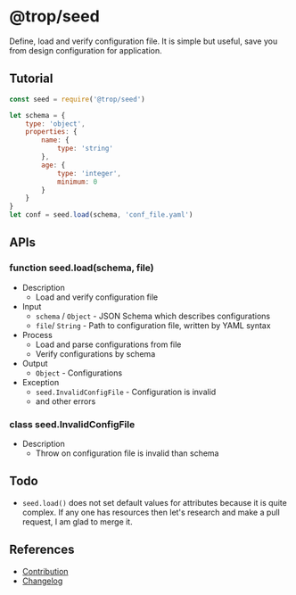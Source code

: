 # @trop/seed

Define, load and verify configuration file. It is simple but useful, save you from
design configuration for application.

## Tutorial

```js
const seed = require('@trop/seed')

let schema = {
    type: 'object',
    properties: {
        name: {
            type: 'string'
        },
        age: {
            type: 'integer',
            minimum: 0
        }
    }
}
let conf = seed.load(schema, 'conf_file.yaml')
```

## APIs

### function seed.load(schema, file)

* Description
    * Load and verify configuration file
* Input
    * `schema` / `Object` - JSON Schema which describes configurations
    * `file`/ `String` - Path to configuration file, written by YAML syntax
* Process
    * Load and parse configurations from file
    * Verify configurations by schema
* Output
    * `Object` - Configurations
* Exception
    * `seed.InvalidConfigFile` - Configuration is invalid
    * and other errors

### class seed.InvalidConfigFile

* Description
    * Throw on configuration file is invalid than schema

## Todo

* `seed.load()` does not set default values for attributes because it is quite
  complex. If any one has resources then let's research and make a pull
  request, I am glad to merge it.

## References

* [Contribution](contribution.md)
* [Changelog](changelog.md)
